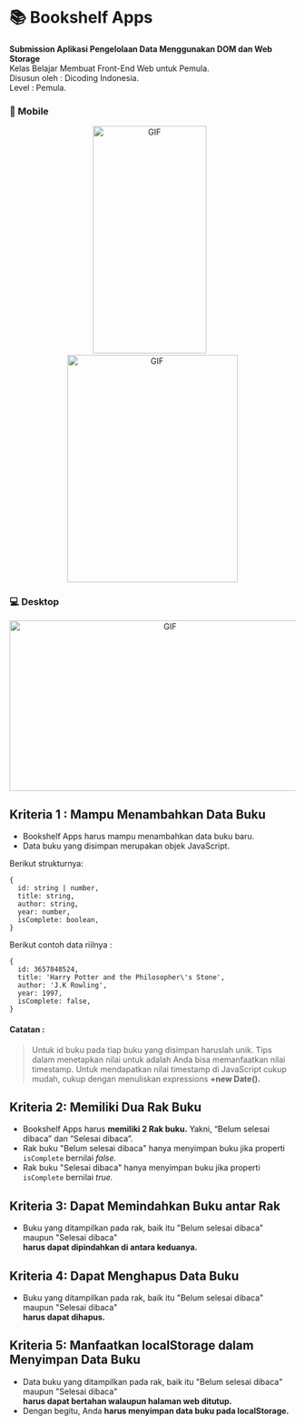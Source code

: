 # 📚 Bookshelf Apps
**Submission Aplikasi Pengelolaan Data Menggunakan DOM dan Web Storage**<br>
Kelas Belajar Membuat Front-End Web untuk Pemula.<br>
Disusun oleh : Dicoding Indonesia.<br>
Level : Pemula.

### 📱 Mobile
<p align="middle">
    <img alt="GIF" src="https://github.com/rioarya01/bookshelf-apps/blob/main/mockup-readme-smartphone.gif" width="200" height="400"/>&numsp;
    <img alt="GIF" src="https://github.com/rioarya01/bookshelf-apps/blob/main/mockup-readme-tablet.gif" width="300" height="400"/>
</p>

### 💻 Desktop
<p align="middle">
    <img alt="GIF" src="https://github.com/rioarya01/bookshelf-apps/blob/main/mockup-readme-desktop.gif" width="550" height="300"/>
</p>

## Kriteria 1 : Mampu Menambahkan Data Buku

* Bookshelf Apps harus mampu menambahkan data buku baru.
* Data buku yang disimpan merupakan objek JavaScript.

Berikut strukturnya:

    {
      id: string | number,
      title: string,
      author: string,
      year: number,
      isComplete: boolean,
    }

Berikut contoh data riilnya :

    {
      id: 3657848524,
      title: 'Harry Potter and the Philosopher\'s Stone',
      author: 'J.K Rowling',
      year: 1997,
      isComplete: false,
    }
    
#### Catatan :

> Untuk id buku pada tiap buku yang disimpan haruslah unik. Tips dalam menetapkan nilai untuk adalah Anda bisa memanfaatkan nilai 
timestamp. Untuk mendapatkan nilai timestamp di JavaScript cukup mudah, cukup dengan menuliskan expressions **+new Date().**

## Kriteria 2: Memiliki Dua Rak Buku
* Bookshelf Apps harus **memiliki 2 Rak buku.** Yakni, “Belum selesai dibaca” dan “Selesai dibaca”.
* Rak buku "Belum selesai dibaca" hanya menyimpan buku jika properti `isComplete` bernilai *false.*
* Rak buku "Selesai dibaca" hanya menyimpan buku jika properti `isComplete` bernilai *true.*

## Kriteria 3: Dapat Memindahkan Buku antar Rak
* Buku yang ditampilkan pada rak, baik itu "Belum selesai dibaca" maupun "Selesai dibaca"<br>
**harus dapat dipindahkan di antara keduanya.**

## Kriteria 4: Dapat Menghapus Data Buku
* Buku yang ditampilkan pada rak, baik itu "Belum selesai dibaca" maupun "Selesai dibaca"<br>
**harus dapat dihapus.**

## Kriteria 5: Manfaatkan localStorage dalam Menyimpan Data Buku
* Data buku yang ditampilkan pada rak, baik itu "Belum selesai dibaca" maupun "Selesai dibaca"<br>
**harus dapat bertahan walaupun halaman web ditutup.**
* Dengan begitu, Anda **harus menyimpan data buku pada localStorage.**
